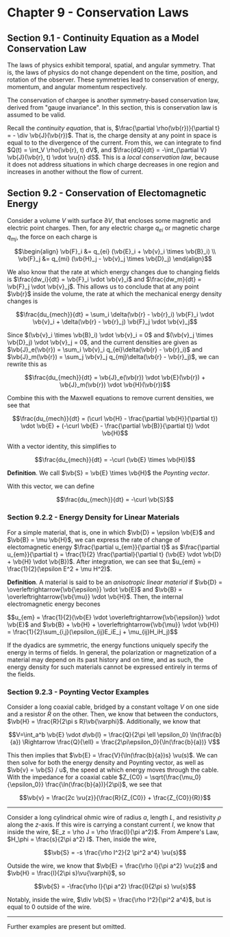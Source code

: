 # Chapter 9 - Conservation Laws

## Section 9.1 - Continuity Equation as a Model Conservation Law

The laws of physics exhibit temporal, spatial, and angular symmetry. That is, the laws of physics do not change dependent on the time, position, and rotation of the observer. These symmetries lead to conservation of energy, momentum, and angular momentum respectively.

The conservation of chargee is another symmetry-based conservation law, derived from "gauge invariance". In this section, this is conservation law is assumed to be valid.

Recall the *continuity equation*, that is, $\frac{\partial \rho(\vb{r})}{\partial t} = - \div \vb{J}(\vb{r})$. That is, the charge density at any point in space is equal to to the divergence of the current. From this, we can integrate to find $Q(t) = \int_V \rho(\vb{r}, t) dV$, and $\frac{dQ}{dt} = -\int_{\partial V} \vb{J}(\vb{r}, t) \vdot \vu{n} dS$. This is a *local conservation law*, because it does not address situations in which charge decreases in one region and increases in another without the flow of current.

## Section 9.2 - Conservation of Electomagnetic Energy

Consider a volume $V$ with surface $\partial V$, that encloses some magnetic and electric point charges. Then, for any electric charge $q_{ei}$ or magnetic charge $q_{mj}$, the force on each charge is

$$\begin{align}
    \vb{F}_i &= q_{ei} (\vb{E}_i + \vb{v}_i \times \vb{B}_i) \\
    \vb{F}_j &= q_{mi} (\vb{H}_j - \vb{v}_j \times \vb{D}_j)
\end{align}$$

We also know that the rate at which energy changes due to changing fields is $\frac{dw_i}{dt} = \vb{F}_i \vdot \vb{v}_i$ and $\frac{dw_m}{dt} = \vb{F}_j \vdot \vb{v}_j$. This allows us to conclude that at any point $\vb{r}$ inside the volume, the rate at which the mechanical energy density changes is

$$\frac{du_{mech}}{dt} = \sum_i \delta(\vb{r} - \vb{r}_i) \vb{F}_i \vdot \vb{v}_i + \delta(\vb{r} - \vb{r}_j) \vb{F}_j \vdot \vb{v}_j$$

Since $(\vb{v}_i \times \vb{B}_i) \vdot \vb{v}_i = 0$ and $(\vb{v}_j \times \vb{D}_j) \vdot \vb{v}_j = 0$, and the current densities are given as $\vb{J}_e(\vb{r}) = \sum_i \vb{v}_i q_{ei}\delta(\vb{r} - \vb{r}_i)$ and $\vb{J}_m(\vb{r}) = \sum_j \vb{v}_j q_{mj}\delta(\vb{r} - \vb{r}_j)$, we can rewrite this as

$$\frac{du_{mech}}{dt} = \vb{J}_e(\vb{r}) \vdot \vb{E}(\vb{r}) + \vb{J}_m(\vb{r}) \vdot \vb{H}(\vb{r})$$

Combine this with the Maxwell equations to remove current densities, we see that

$$\frac{du_{mech}}{dt} = (\curl \vb{H} - \frac{\partial \vb{H}}{\partial t}) \vdot \vb{E} + (-\curl \vb{E} - \frac{\partial \vb{B}}{\partial t}) \vdot \vb{H}$$

With a vector identity, this simplifies to

$$\frac{du_{mech}}{dt} = -\curl (\vb{E} \times \vb{H})$$

**Definition**. We call $\vb{S} = \vb{E} \times \vb{H}$ the *Poynting vector*.

With this vector, we can define

$$\frac{du_{mech}}{dt} = -\curl \vb{S}$$

### Section 9.2.2 - Energy Density for Linear Materials

For a simple material, that is, one in which $\vb{D} = \epsilon \vb{E}$ and $\vb{B} = \mu \vb{H}$, we can express the rate of change of electomagnetic energy $\frac{\partial u_{em}}{\partial t}$ as $\frac{\partial u_{em}}{\partial t} = \frac{1}{2} \frac{\partial}{\partial t} (\vb{E} \vdot \vb{D} + \vb{H} \vdot \vb{B})$. After integration, we can see that $u_{em} = \frac{1}{2}(\epsilon E^2 + \mu H^2)$.

**Definition**. A material is said to be an *anisotropic linear material* if $\vb{D} = \overleftrightarrow{\vb{\epsilon}} \vdot \vb{E}$ and $\vb{B} = \overleftrightarrow{\vb{\mu}} \vdot \vb{H}$. Then, the internal electromagnetic energy becones

$$u_{em} = \frac{1}{2}(\vb{E} \vdot \overleftrightarrow{\vb{\epsilon}} \vdot \vb{E}$ and $\vb{B} + \vb{H} + \overleftrightarrow{\vb{\mu}} \vdot \vb{H}) = \frac{1}{2}\sum_{i,j}(\epsilon_{ij}E_iE_j + \mu_{ij}H_iH_j)$$

If the dyadics are symmetric, the energy functions uniquely specify the energy in terms of fields. In general, the polarization or magnetization of a material may depend on its past history and on time, and as such, the energy density for such materials cannot be expressed entirely in terms of the fields.

### Section 9.2.3 - Poynting Vector Examples

Consider a long coaxial cable, bridged by a constant voltage $V$ on one side and a resistor $R$ on the other. Then, we know that between the conductors, $\vb{H} = \frac{R}{2\pi s R}\vb{\varphi}$. Additionally, we know that

$$V=\int_a^b \vb{E} \vdot d\vb{l} = \frac{Q}{2\pi \ell \epsilon_0} \ln(\frac{b}{a}) \Rightarrow \frac{Q}{\ell} = \frac{2\pi\epsilon_0}{\ln(\frac{b}{a})} V$$

This then implies that $\vb{E} = \frac{V}{\ln(\frac{b}{a})s} \vu(s)$. We can then solve for both the energy density and Poynting vector, as well as $\vb{v} = \vb{S} / u$, the speed at which energy moves through the cable. With the impedance for a coaxial cable $Z_{C0} = \sqrt{\frac{\mu_0}{\epsilon_0}} \frac{\ln(\frac{b}{a})}{2\pi}$, we see that

$$\vb{v} = \frac{2c \vu{z}}{\frac{R}{Z_{C0}} + \frac{Z_{C0}}{R}}$$

---

Consider a long cylindrical ohmic wire of radius $a$, length $L$, and resistivity $\rho$ along the $z$-axis. If this wire is carrying a constant current $I$, we know that inside the wire, $E_z = \rho J = \rho \frac{I}{\pi a^2}$. From Ampere's Law, $H_\phi = \frac{s}{2\pi a^2} I$. Then, inside the wire,

$$\vb{S} = -s \frac{\rho I^2}{2 \pi^2 a^4} \vu{s}$$

Outside the wire, we know that $\vb{E} = \frac{\rho I}{\pi a^2} \vu{z}$ and $\vb{H} = \frac{I}{2\pi s}\vu{\varphi}$, so

$$\vb{S} = -\frac{\rho I}{\pi a^2} \frac{I}{2\pi s} \vu{s}$$

Notably, inside the wire, $\div \vb{S} = \frac{\rho I^2}{\pi^2 a^4}$, but is equal to $0$ outside of the wire.

---

Further examples are present but omitted.